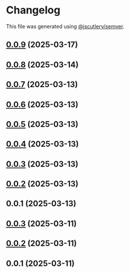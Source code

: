 # Changelog

This file was generated using [@jscutlery/semver](https://github.com/jscutlery/semver).

## [0.0.9](https://github.com/sonarwatch/portfolio/compare/tx-parser-0.0.8...tx-parser-0.0.9) (2025-03-17)



## [0.0.8](https://github.com/sonarwatch/portfolio/compare/tx-parser-0.0.7...tx-parser-0.0.8) (2025-03-14)



## [0.0.7](https://github.com/sonarwatch/portfolio/compare/tx-parser-0.0.6...tx-parser-0.0.7) (2025-03-13)



## [0.0.6](https://github.com/sonarwatch/portfolio/compare/tx-parser-0.0.5...tx-parser-0.0.6) (2025-03-13)



## [0.0.5](https://github.com/sonarwatch/portfolio/compare/tx-parser-0.0.4...tx-parser-0.0.5) (2025-03-13)



## [0.0.4](https://github.com/sonarwatch/portfolio/compare/tx-parser-0.0.3...tx-parser-0.0.4) (2025-03-13)



## [0.0.3](https://github.com/sonarwatch/portfolio/compare/tx-parser-0.0.2...tx-parser-0.0.3) (2025-03-13)



## [0.0.2](https://github.com/sonarwatch/portfolio/compare/tx-parser-0.0.1...tx-parser-0.0.2) (2025-03-13)



## 0.0.1 (2025-03-13)



## [0.0.3](https://github.com/sonarwatch/portfolio/compare/tx-parser-0.0.2...tx-parser-0.0.3) (2025-03-11)



## [0.0.2](https://github.com/sonarwatch/portfolio/compare/tx-parser-0.0.1...tx-parser-0.0.2) (2025-03-11)



## 0.0.1 (2025-03-11)
